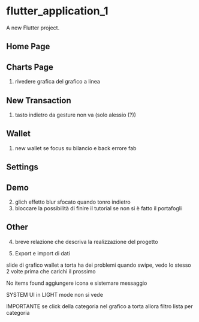 # flutter_application_1

A new Flutter project.

## Home Page
## Charts Page
1. ⁠⁠rivedere grafica del grafico a linea
## New Transaction
1. tasto indietro da gesture non va (solo alessio (?))


## Wallet
1. new wallet se focus su bilancio e back errore fab 
## Settings

## Demo
2. glich effetto blur sfocato quando tonro indietro 
3. bloccare la possibilità di finire il tutorial se non si è fatto il portafogli



## Other
4. ⁠breve relazione che descriva la realizzazione del progetto

5. Export e import di dati 




slide di grafico wallet a torta ha dei problemi quando swipe, vedo lo stesso 2 volte prima che carichi il prossimo

No items found aggiungere icona e sistemare messaggio

SYSTEM UI in LIGHT mode non si vede

IMPORTANTE se click della categoria nel grafico a torta allora filtro lista per categoria


